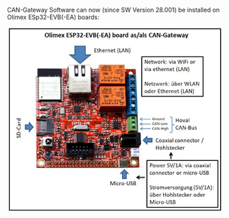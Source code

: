CAN-Gateway Software can now (since SW Version 28.001) be installed on Olimex ESp32-EVB(-EA) boards:

![Olimex Board](olimex_as_cangw.jpg)

